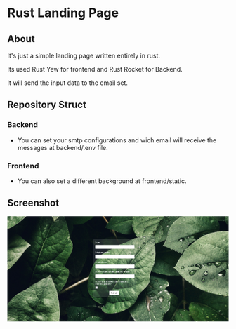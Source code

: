 # Rust Landing Page

## About

It's just a simple landing page written entirely in rust.

Its used Rust Yew for frontend and Rust Rocket for Backend.

It will send the input data to the email set.

## Repository Struct

### Backend
  - You can set your smtp configurations and wich email will receive the messages at backend/.env file.

### Frontend
  - You can also set a different background at frontend/static.



## Screenshot

![Screenshot do Projeto](frontend/screenshot/screenshot.png)

